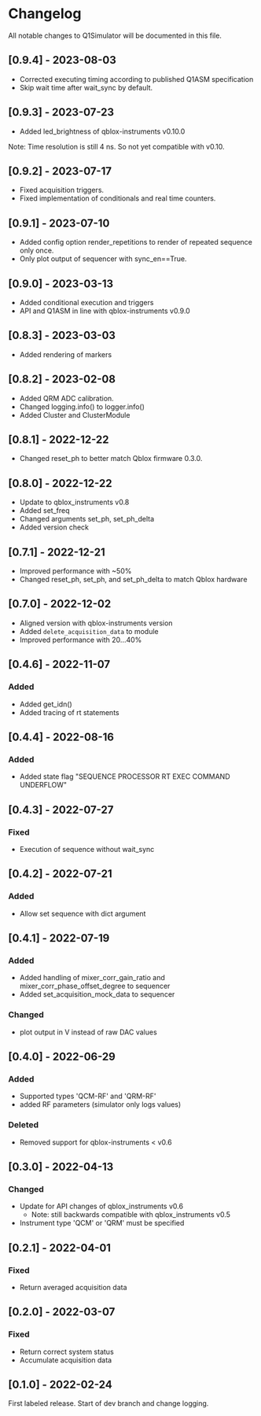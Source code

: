 # Changelog
All notable changes to Q1Simulator will be documented in this file.

## \[0.9.4] - 2023-08-03

- Corrected executing timing according to published Q1ASM specification
- Skip wait time after wait_sync by default.

## \[0.9.3] - 2023-07-23

- Added led_brightness of qblox-instruments v0.10.0

Note: Time resolution is still 4 ns. So not yet compatible with v0.10.

## \[0.9.2] - 2023-07-17

- Fixed acquisition triggers.
- Fixed implementation of conditionals and real time counters.

## \[0.9.1] - 2023-07-10

- Added config option render_repetitions to render of repeated sequence only once.
- Only plot output of sequencer with sync_en==True.

## \[0.9.0] - 2023-03-13

- Added conditional execution and triggers
- API and Q1ASM in line with qblox-instruments v0.9.0

## \[0.8.3] - 2023-03-03

- Added rendering of markers

## \[0.8.2] - 2023-02-08

- Added QRM ADC calibration.
- Changed logging.info() to logger.info()
- Added Cluster and ClusterModule

## \[0.8.1] - 2022-12-22

- Changed reset_ph to better match Qblox firmware 0.3.0.

## \[0.8.0] - 2022-12-22

- Update to qblox_instruments v0.8
- Added set_freq
- Changed arguments set_ph, set_ph_delta
- Added version check

## \[0.7.1] - 2022-12-21

- Improved performance with ~50%
- Changed reset_ph, set_ph, and set_ph_delta to match Qblox hardware

## \[0.7.0] - 2022-12-02

- Aligned version with qblox-instruments version
- Added `delete_acquisition_data` to module
- Improved performance with 20...40%

## \[0.4.6] - 2022-11-07

### Added
- Added get_idn()
- Added tracing of rt statements

## \[0.4.4] - 2022-08-16

### Added
- Added state flag "SEQUENCE PROCESSOR RT EXEC COMMAND UNDERFLOW"

## \[0.4.3] - 2022-07-27

### Fixed
- Execution of sequence without wait_sync

## \[0.4.2] - 2022-07-21

### Added
- Allow set sequence with dict argument

## \[0.4.1] - 2022-07-19

### Added
- Added handling of mixer_corr_gain_ratio and mixer_corr_phase_offset_degree to sequencer
- Added set_acquisition_mock_data to sequencer

### Changed
- plot output in V instead of raw DAC values

## \[0.4.0] - 2022-06-29

### Added
- Supported types 'QCM-RF' and 'QRM-RF'
- added RF parameters (simulator only logs values)

### Deleted
- Removed support for qblox-instruments < v0.6

## \[0.3.0] - 2022-04-13

### Changed
- Update for API changes of qblox_instruments v0.6
   - Note: still backwards compatible with qblox_instruments v0.5
- Instrument type 'QCM' or 'QRM' must be specified

## \[0.2.1] - 2022-04-01

### Fixed
- Return averaged acquisition data

## \[0.2.0] - 2022-03-07

### Fixed
- Return correct system status
- Accumulate acquisition data

## \[0.1.0] - 2022-02-24
First labeled release. Start of dev branch and change logging.
